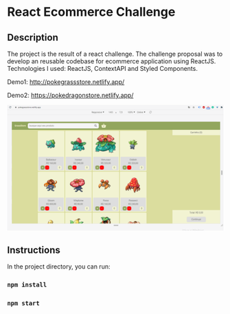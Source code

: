 # React Ecommerce Challenge

## Description

The project is the result of a react challenge. The challenge proposal was to develop an reusable codebase for ecommerce application using ReactJS. Technologies I used:
ReactJS, ContextAPI and Styled Components.

Demo1: http://pokegrassstore.netlify.app/

Demo2: https://pokedragonstore.netlify.app/

![](pokestore.gif)

## Instructions

In the project directory, you can run:

### `npm install`

### `npm start`
